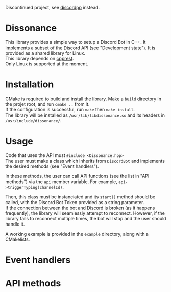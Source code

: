Discontinued project, see [discordpp](https://github.com/DiscordPP/discordpp) instead.

# Dissonance
This library provides a simple way to setup a Discord Bot in C++. It implements a subset of the Discord API (see "Development state"). It is provided as a shared library for Linux.  
This library depends on [cpprest](https://github.com/Microsoft/cpprestsdk).  
Only Linux is supported at the moment.

# Installation
CMake is required to build and install the library. Make a `build` directory in
the projet root, and run `cmake ..` from it.  
If the configuration is successful, run `make` then `make install`.  
The library will be installed as `/usr/lib/libdissonance.so` and its headers in
`/usr/include/dissonance/`.  

# Usage
Code that uses the API must `#include <Dissonance.hpp>`  
The user must make a class which inherits from `DiscordBot` and implements the
desired methods (see "Event handlers").  

In these methods, the user can call API functions (see the list in "API methods") via the `api` member variable. For example,
`api->triggerTyping(channelId)`.  

Then, this class must be instanciated and its `start()` method should be
called, with the Discord Bot Token provided as a string parameter.  
If the connection between the bot and Discord is broken (as it happens
frequently), the library will seamlessly attempt to reconnect. However, if the
library fails to reconnect multiple times, the bot will stop and the user
should handle it.  

A working example is provided in the `example` directory, along with
a CMakelists.

# Event handlers

# API methods
